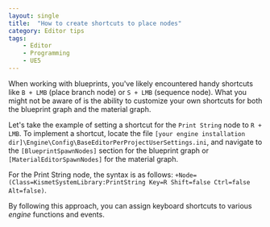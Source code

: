 ```yaml
---
layout: single
title:  "How to create shortcuts to place nodes"
category: Editor tips
tags:
    - Editor
    - Programming
    - UE5
---
```


When working with blueprints, you've likely encountered handy shortcuts like `B + LMB` (place branch node) or `S + LMB` (sequence node). What you might not be aware of is the ability to customize your own shortcuts for both the blueprint graph and the material graph.

Let's take the example of setting a shortcut for the `Print String` node to `R + LMB`. To implement a shortcut, locate the file ```[your engine installation dir]\Engine\Config\BaseEditorPerProjectUserSettings.ini```, and navigate to the `[BlueprintSpawnNodes]` section for the blueprint graph or `[MaterialEditorSpawnNodes]` for the material graph.

For the Print String node, the syntax is as follows: ```+Node=(Class=KismetSystemLibrary:PrintString Key=R Shift=false Ctrl=false Alt=false)```.

By following this approach, you can assign keyboard shortcuts to various *engine* functions and events.